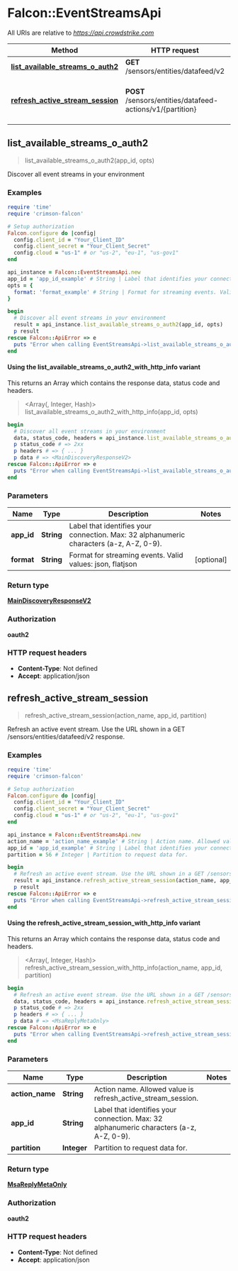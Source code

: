 # Falcon::EventStreamsApi

All URIs are relative to *https://api.crowdstrike.com*

| Method | HTTP request | Description |
| ------ | ------------ | ----------- |
| [**list_available_streams_o_auth2**](EventStreamsApi.md#list_available_streams_o_auth2) | **GET** /sensors/entities/datafeed/v2 | Discover all event streams in your environment |
| [**refresh_active_stream_session**](EventStreamsApi.md#refresh_active_stream_session) | **POST** /sensors/entities/datafeed-actions/v1/{partition} | Refresh an active event stream. Use the URL shown in a GET /sensors/entities/datafeed/v2 response. |


## list_available_streams_o_auth2

> <MainDiscoveryResponseV2> list_available_streams_o_auth2(app_id, opts)

Discover all event streams in your environment

### Examples

```ruby
require 'time'
require 'crimson-falcon'

# Setup authorization
Falcon.configure do |config|
  config.client_id = "Your_Client_ID"
  config.client_secret = "Your_Client_Secret"
  config.cloud = "us-1" # or "us-2", "eu-1", "us-gov1"
end

api_instance = Falcon::EventStreamsApi.new
app_id = 'app_id_example' # String | Label that identifies your connection. Max: 32 alphanumeric characters (a-z, A-Z, 0-9).
opts = {
  format: 'format_example' # String | Format for streaming events. Valid values: json, flatjson
}

begin
  # Discover all event streams in your environment
  result = api_instance.list_available_streams_o_auth2(app_id, opts)
  p result
rescue Falcon::ApiError => e
  puts "Error when calling EventStreamsApi->list_available_streams_o_auth2: #{e}"
end
```

#### Using the list_available_streams_o_auth2_with_http_info variant

This returns an Array which contains the response data, status code and headers.

> <Array(<MainDiscoveryResponseV2>, Integer, Hash)> list_available_streams_o_auth2_with_http_info(app_id, opts)

```ruby
begin
  # Discover all event streams in your environment
  data, status_code, headers = api_instance.list_available_streams_o_auth2_with_http_info(app_id, opts)
  p status_code # => 2xx
  p headers # => { ... }
  p data # => <MainDiscoveryResponseV2>
rescue Falcon::ApiError => e
  puts "Error when calling EventStreamsApi->list_available_streams_o_auth2_with_http_info: #{e}"
end
```

### Parameters

| Name | Type | Description | Notes |
| ---- | ---- | ----------- | ----- |
| **app_id** | **String** | Label that identifies your connection. Max: 32 alphanumeric characters (a-z, A-Z, 0-9). |  |
| **format** | **String** | Format for streaming events. Valid values: json, flatjson | [optional] |

### Return type

[**MainDiscoveryResponseV2**](MainDiscoveryResponseV2.md)

### Authorization

**oauth2**

### HTTP request headers

- **Content-Type**: Not defined
- **Accept**: application/json


## refresh_active_stream_session

> <MsaReplyMetaOnly> refresh_active_stream_session(action_name, app_id, partition)

Refresh an active event stream. Use the URL shown in a GET /sensors/entities/datafeed/v2 response.

### Examples

```ruby
require 'time'
require 'crimson-falcon'

# Setup authorization
Falcon.configure do |config|
  config.client_id = "Your_Client_ID"
  config.client_secret = "Your_Client_Secret"
  config.cloud = "us-1" # or "us-2", "eu-1", "us-gov1"
end

api_instance = Falcon::EventStreamsApi.new
action_name = 'action_name_example' # String | Action name. Allowed value is refresh_active_stream_session.
app_id = 'app_id_example' # String | Label that identifies your connection. Max: 32 alphanumeric characters (a-z, A-Z, 0-9).
partition = 56 # Integer | Partition to request data for.

begin
  # Refresh an active event stream. Use the URL shown in a GET /sensors/entities/datafeed/v2 response.
  result = api_instance.refresh_active_stream_session(action_name, app_id, partition)
  p result
rescue Falcon::ApiError => e
  puts "Error when calling EventStreamsApi->refresh_active_stream_session: #{e}"
end
```

#### Using the refresh_active_stream_session_with_http_info variant

This returns an Array which contains the response data, status code and headers.

> <Array(<MsaReplyMetaOnly>, Integer, Hash)> refresh_active_stream_session_with_http_info(action_name, app_id, partition)

```ruby
begin
  # Refresh an active event stream. Use the URL shown in a GET /sensors/entities/datafeed/v2 response.
  data, status_code, headers = api_instance.refresh_active_stream_session_with_http_info(action_name, app_id, partition)
  p status_code # => 2xx
  p headers # => { ... }
  p data # => <MsaReplyMetaOnly>
rescue Falcon::ApiError => e
  puts "Error when calling EventStreamsApi->refresh_active_stream_session_with_http_info: #{e}"
end
```

### Parameters

| Name | Type | Description | Notes |
| ---- | ---- | ----------- | ----- |
| **action_name** | **String** | Action name. Allowed value is refresh_active_stream_session. |  |
| **app_id** | **String** | Label that identifies your connection. Max: 32 alphanumeric characters (a-z, A-Z, 0-9). |  |
| **partition** | **Integer** | Partition to request data for. |  |

### Return type

[**MsaReplyMetaOnly**](MsaReplyMetaOnly.md)

### Authorization

**oauth2**

### HTTP request headers

- **Content-Type**: Not defined
- **Accept**: application/json

